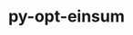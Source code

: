 ---
title: "py-opt-einsum"
layout: cache
categories: [package, develop]
meta: {"versions": ["3.3.0", "3.4.0"], "compilers": ["apple-clang@=15.0.0", "gcc@=11.4.0", "gcc@=13.2.0", "gcc@=9.4.0"], "oss": ["ubuntu20.04", "ubuntu22.04", "ubuntu24.04", "ventura"], "platforms": ["darwin", "linux"], "targets": ["aarch64", "neoverse_v1", "ppc64le", "x86_64_v3"], "stacks": ["e4s", "e4s-neoverse_v1", "e4s-power", "ml-darwin-aarch64-mps", "ml-linux-aarch64-cpu", "ml-linux-aarch64-cuda", "ml-linux-x86_64-cpu", "ml-linux-x86_64-cuda", "ml-linux-x86_64-rocm", "root"], "num_specs": 48, "num_specs_by_stack": {"ml-darwin-aarch64-mps": 2, "root": 48, "e4s-power": 5, "e4s-neoverse_v1": 6, "e4s": 10, "ml-linux-aarch64-cuda": 10, "ml-linux-aarch64-cpu": 10, "ml-linux-x86_64-cuda": 10, "ml-linux-x86_64-cpu": 10, "ml-linux-x86_64-rocm": 10}}
spec_details: [{"hash": "e3cwnmwtxv66w5za67ve35ufjovaiqo7", "compiler": "apple-clang@=15.0.0", "versions": ["3.4.0"], "os": "ventura", "platform": "darwin", "target": "aarch64", "variants": ["build_system=python_pip"], "stacks": ["ml-darwin-aarch64-mps", "root"], "size": "-", "tarball": "https://binaries.spack.io/develop/build_cache/darwin-ventura-aarch64/apple-clang-15.0.0/py-opt-einsum-3.4.0/darwin-ventura-aarch64-apple-clang-15.0.0-py-opt-einsum-3.4.0-e3cwnmwtxv66w5za67ve35ufjovaiqo7.spack"}, {"hash": "bn43rmplotjqik3pwrtquxxs3apyedh4", "compiler": "apple-clang@=15.0.0", "versions": ["3.3.0"], "os": "ventura", "platform": "darwin", "target": "aarch64", "variants": ["build_system=python_pip"], "stacks": ["ml-darwin-aarch64-mps", "root"], "size": "-", "tarball": "https://binaries.spack.io/develop/build_cache/darwin-ventura-aarch64/apple-clang-15.0.0/py-opt-einsum-3.3.0/darwin-ventura-aarch64-apple-clang-15.0.0-py-opt-einsum-3.3.0-bn43rmplotjqik3pwrtquxxs3apyedh4.spack"}, {"hash": "t4affeoopdbn7qbck3lrnz3t7pt5jcja", "compiler": "gcc@=9.4.0", "versions": ["3.4.0"], "os": "ubuntu20.04", "platform": "linux", "target": "ppc64le", "variants": ["build_system=python_pip"], "stacks": ["e4s-power", "root"], "size": "-", "tarball": "https://binaries.spack.io/develop/build_cache/linux-ubuntu20.04-ppc64le/gcc-9.4.0/py-opt-einsum-3.4.0/linux-ubuntu20.04-ppc64le-gcc-9.4.0-py-opt-einsum-3.4.0-t4affeoopdbn7qbck3lrnz3t7pt5jcja.spack"}, {"hash": "qdla24hbhwiawla4wbf5t62ugema4e3u", "compiler": "gcc@=9.4.0", "versions": ["3.4.0"], "os": "ubuntu20.04", "platform": "linux", "target": "ppc64le", "variants": ["build_system=python_pip"], "stacks": ["e4s-power", "root"], "size": "-", "tarball": "https://binaries.spack.io/develop/build_cache/linux-ubuntu20.04-ppc64le/gcc-9.4.0/py-opt-einsum-3.4.0/linux-ubuntu20.04-ppc64le-gcc-9.4.0-py-opt-einsum-3.4.0-qdla24hbhwiawla4wbf5t62ugema4e3u.spack"}, {"hash": "i6ts6h25c7jslb335ogv6gmdh76gyzb3", "compiler": "gcc@=9.4.0", "versions": ["3.4.0"], "os": "ubuntu20.04", "platform": "linux", "target": "ppc64le", "variants": ["build_system=python_pip"], "stacks": ["e4s-power", "root"], "size": "-", "tarball": "https://binaries.spack.io/develop/build_cache/linux-ubuntu20.04-ppc64le/gcc-9.4.0/py-opt-einsum-3.4.0/linux-ubuntu20.04-ppc64le-gcc-9.4.0-py-opt-einsum-3.4.0-i6ts6h25c7jslb335ogv6gmdh76gyzb3.spack"}, {"hash": "hluys743le3tpxunsqqfjiptpijkmh6n", "compiler": "gcc@=9.4.0", "versions": ["3.4.0"], "os": "ubuntu20.04", "platform": "linux", "target": "ppc64le", "variants": ["build_system=python_pip"], "stacks": ["e4s-power", "root"], "size": "-", "tarball": "https://binaries.spack.io/develop/build_cache/linux-ubuntu20.04-ppc64le/gcc-9.4.0/py-opt-einsum-3.4.0/linux-ubuntu20.04-ppc64le-gcc-9.4.0-py-opt-einsum-3.4.0-hluys743le3tpxunsqqfjiptpijkmh6n.spack"}, {"hash": "yr6kzhszemn5nuaipwnzprwaigxlvyrk", "compiler": "gcc@=9.4.0", "versions": ["3.4.0"], "os": "ubuntu20.04", "platform": "linux", "target": "ppc64le", "variants": ["build_system=python_pip"], "stacks": ["e4s-power", "root"], "size": "-", "tarball": "https://binaries.spack.io/develop/build_cache/linux-ubuntu20.04-ppc64le/gcc-9.4.0/py-opt-einsum-3.4.0/linux-ubuntu20.04-ppc64le-gcc-9.4.0-py-opt-einsum-3.4.0-yr6kzhszemn5nuaipwnzprwaigxlvyrk.spack"}, {"hash": "khwekzbf2y26g5nvnrnkr2yfxkvbo2gv", "compiler": "gcc@=11.4.0", "versions": ["3.4.0"], "os": "ubuntu22.04", "platform": "linux", "target": "neoverse_v1", "variants": ["build_system=python_pip"], "stacks": ["e4s-neoverse_v1", "root"], "size": "-", "tarball": "https://binaries.spack.io/develop/build_cache/linux-ubuntu22.04-neoverse_v1/gcc-11.4.0/py-opt-einsum-3.4.0/linux-ubuntu22.04-neoverse_v1-gcc-11.4.0-py-opt-einsum-3.4.0-khwekzbf2y26g5nvnrnkr2yfxkvbo2gv.spack"}, {"hash": "gymtxal3okfeizpsngstcg7ehpgh3wb3", "compiler": "gcc@=11.4.0", "versions": ["3.4.0"], "os": "ubuntu22.04", "platform": "linux", "target": "neoverse_v1", "variants": ["build_system=python_pip"], "stacks": ["e4s-neoverse_v1", "root"], "size": "-", "tarball": "https://binaries.spack.io/develop/build_cache/linux-ubuntu22.04-neoverse_v1/gcc-11.4.0/py-opt-einsum-3.4.0/linux-ubuntu22.04-neoverse_v1-gcc-11.4.0-py-opt-einsum-3.4.0-gymtxal3okfeizpsngstcg7ehpgh3wb3.spack"}, {"hash": "mtzi7ptjfnrt2qmx2mbeegqbdgs75jpt", "compiler": "gcc@=11.4.0", "versions": ["3.4.0"], "os": "ubuntu22.04", "platform": "linux", "target": "neoverse_v1", "variants": ["build_system=python_pip"], "stacks": ["e4s-neoverse_v1", "root"], "size": "-", "tarball": "https://binaries.spack.io/develop/build_cache/linux-ubuntu22.04-neoverse_v1/gcc-11.4.0/py-opt-einsum-3.4.0/linux-ubuntu22.04-neoverse_v1-gcc-11.4.0-py-opt-einsum-3.4.0-mtzi7ptjfnrt2qmx2mbeegqbdgs75jpt.spack"}, {"hash": "6bigbf7l4xn7xvdnvvglvdpyfwmgetgt", "compiler": "gcc@=11.4.0", "versions": ["3.4.0"], "os": "ubuntu22.04", "platform": "linux", "target": "neoverse_v1", "variants": ["build_system=python_pip"], "stacks": ["e4s-neoverse_v1", "root"], "size": "-", "tarball": "https://binaries.spack.io/develop/build_cache/linux-ubuntu22.04-neoverse_v1/gcc-11.4.0/py-opt-einsum-3.4.0/linux-ubuntu22.04-neoverse_v1-gcc-11.4.0-py-opt-einsum-3.4.0-6bigbf7l4xn7xvdnvvglvdpyfwmgetgt.spack"}, {"hash": "ll6ijrnnnv65vchojtmspqc4u7zklovs", "compiler": "gcc@=11.4.0", "versions": ["3.4.0"], "os": "ubuntu22.04", "platform": "linux", "target": "neoverse_v1", "variants": ["build_system=python_pip"], "stacks": ["e4s-neoverse_v1", "root"], "size": "-", "tarball": "https://binaries.spack.io/develop/build_cache/linux-ubuntu22.04-neoverse_v1/gcc-11.4.0/py-opt-einsum-3.4.0/linux-ubuntu22.04-neoverse_v1-gcc-11.4.0-py-opt-einsum-3.4.0-ll6ijrnnnv65vchojtmspqc4u7zklovs.spack"}, {"hash": "qsale6uvudu3qyfmn5avqpryc2ejazeq", "compiler": "gcc@=11.4.0", "versions": ["3.4.0"], "os": "ubuntu22.04", "platform": "linux", "target": "neoverse_v1", "variants": ["build_system=python_pip"], "stacks": ["e4s-neoverse_v1", "root"], "size": "-", "tarball": "https://binaries.spack.io/develop/build_cache/linux-ubuntu22.04-neoverse_v1/gcc-11.4.0/py-opt-einsum-3.4.0/linux-ubuntu22.04-neoverse_v1-gcc-11.4.0-py-opt-einsum-3.4.0-qsale6uvudu3qyfmn5avqpryc2ejazeq.spack"}, {"hash": "ld6c7dcdufweyhfrkulefjx5ssq74g4c", "compiler": "gcc@=11.4.0", "versions": ["3.4.0"], "os": "ubuntu22.04", "platform": "linux", "target": "x86_64_v3", "variants": ["build_system=python_pip"], "stacks": ["e4s", "root"], "size": "-", "tarball": "https://binaries.spack.io/develop/build_cache/linux-ubuntu22.04-x86_64_v3/gcc-11.4.0/py-opt-einsum-3.4.0/linux-ubuntu22.04-x86_64_v3-gcc-11.4.0-py-opt-einsum-3.4.0-ld6c7dcdufweyhfrkulefjx5ssq74g4c.spack"}, {"hash": "w5ribhwidz2yovtny6fq4lqwl6mgmumu", "compiler": "gcc@=11.4.0", "versions": ["3.4.0"], "os": "ubuntu22.04", "platform": "linux", "target": "x86_64_v3", "variants": ["build_system=python_pip"], "stacks": ["e4s", "root"], "size": "-", "tarball": "https://binaries.spack.io/develop/build_cache/linux-ubuntu22.04-x86_64_v3/gcc-11.4.0/py-opt-einsum-3.4.0/linux-ubuntu22.04-x86_64_v3-gcc-11.4.0-py-opt-einsum-3.4.0-w5ribhwidz2yovtny6fq4lqwl6mgmumu.spack"}, {"hash": "b5lugzmip526b3jw4sz3quxzxxbxynh2", "compiler": "gcc@=11.4.0", "versions": ["3.4.0"], "os": "ubuntu22.04", "platform": "linux", "target": "x86_64_v3", "variants": ["build_system=python_pip"], "stacks": ["e4s", "root"], "size": "-", "tarball": "https://binaries.spack.io/develop/build_cache/linux-ubuntu22.04-x86_64_v3/gcc-11.4.0/py-opt-einsum-3.4.0/linux-ubuntu22.04-x86_64_v3-gcc-11.4.0-py-opt-einsum-3.4.0-b5lugzmip526b3jw4sz3quxzxxbxynh2.spack"}, {"hash": "dzrm62zzctbo32p3yufx4l52qiqp3jmn", "compiler": "gcc@=11.4.0", "versions": ["3.4.0"], "os": "ubuntu22.04", "platform": "linux", "target": "x86_64_v3", "variants": ["build_system=python_pip"], "stacks": ["e4s", "root"], "size": "-", "tarball": "https://binaries.spack.io/develop/build_cache/linux-ubuntu22.04-x86_64_v3/gcc-11.4.0/py-opt-einsum-3.4.0/linux-ubuntu22.04-x86_64_v3-gcc-11.4.0-py-opt-einsum-3.4.0-dzrm62zzctbo32p3yufx4l52qiqp3jmn.spack"}, {"hash": "wizuifidsjd2gdnnz2q2y7lact2evwrl", "compiler": "gcc@=11.4.0", "versions": ["3.4.0"], "os": "ubuntu22.04", "platform": "linux", "target": "x86_64_v3", "variants": ["build_system=python_pip"], "stacks": ["e4s", "root"], "size": "-", "tarball": "https://binaries.spack.io/develop/build_cache/linux-ubuntu22.04-x86_64_v3/gcc-11.4.0/py-opt-einsum-3.4.0/linux-ubuntu22.04-x86_64_v3-gcc-11.4.0-py-opt-einsum-3.4.0-wizuifidsjd2gdnnz2q2y7lact2evwrl.spack"}, {"hash": "dwyy6odcwbse7abwkjhctpmzrrqfkpao", "compiler": "gcc@=11.4.0", "versions": ["3.4.0"], "os": "ubuntu22.04", "platform": "linux", "target": "x86_64_v3", "variants": ["build_system=python_pip"], "stacks": ["e4s", "root"], "size": "-", "tarball": "https://binaries.spack.io/develop/build_cache/linux-ubuntu22.04-x86_64_v3/gcc-11.4.0/py-opt-einsum-3.4.0/linux-ubuntu22.04-x86_64_v3-gcc-11.4.0-py-opt-einsum-3.4.0-dwyy6odcwbse7abwkjhctpmzrrqfkpao.spack"}, {"hash": "i2e7vr6auo2dwrovc7uadyxtoh3p7dil", "compiler": "gcc@=11.4.0", "versions": ["3.4.0"], "os": "ubuntu22.04", "platform": "linux", "target": "x86_64_v3", "variants": ["build_system=python_pip"], "stacks": ["e4s", "root"], "size": "-", "tarball": "https://binaries.spack.io/develop/build_cache/linux-ubuntu22.04-x86_64_v3/gcc-11.4.0/py-opt-einsum-3.4.0/linux-ubuntu22.04-x86_64_v3-gcc-11.4.0-py-opt-einsum-3.4.0-i2e7vr6auo2dwrovc7uadyxtoh3p7dil.spack"}, {"hash": "os2fvuwlvyhjt7ljqlw37iwgbtzqpliz", "compiler": "gcc@=11.4.0", "versions": ["3.4.0"], "os": "ubuntu22.04", "platform": "linux", "target": "x86_64_v3", "variants": ["build_system=python_pip"], "stacks": ["e4s", "root"], "size": "-", "tarball": "https://binaries.spack.io/develop/build_cache/linux-ubuntu22.04-x86_64_v3/gcc-11.4.0/py-opt-einsum-3.4.0/linux-ubuntu22.04-x86_64_v3-gcc-11.4.0-py-opt-einsum-3.4.0-os2fvuwlvyhjt7ljqlw37iwgbtzqpliz.spack"}, {"hash": "uymnvl6urw52uwakdm2a2gcmxi2pd3eq", "compiler": "gcc@=11.4.0", "versions": ["3.4.0"], "os": "ubuntu22.04", "platform": "linux", "target": "x86_64_v3", "variants": ["build_system=python_pip"], "stacks": ["e4s", "root"], "size": "-", "tarball": "https://binaries.spack.io/develop/build_cache/linux-ubuntu22.04-x86_64_v3/gcc-11.4.0/py-opt-einsum-3.4.0/linux-ubuntu22.04-x86_64_v3-gcc-11.4.0-py-opt-einsum-3.4.0-uymnvl6urw52uwakdm2a2gcmxi2pd3eq.spack"}, {"hash": "zprljstywhirpgjvw7xufxuamkojaojg", "compiler": "gcc@=11.4.0", "versions": ["3.4.0"], "os": "ubuntu22.04", "platform": "linux", "target": "x86_64_v3", "variants": ["build_system=python_pip"], "stacks": ["e4s", "root"], "size": "-", "tarball": "https://binaries.spack.io/develop/build_cache/linux-ubuntu22.04-x86_64_v3/gcc-11.4.0/py-opt-einsum-3.4.0/linux-ubuntu22.04-x86_64_v3-gcc-11.4.0-py-opt-einsum-3.4.0-zprljstywhirpgjvw7xufxuamkojaojg.spack"}, {"hash": "a5j4ed5tuh33jobwq45yuy76ayk7jcrl", "compiler": "gcc@=13.2.0", "versions": ["3.4.0"], "os": "ubuntu24.04", "platform": "linux", "target": "aarch64", "variants": ["build_system=python_pip"], "stacks": ["ml-linux-aarch64-cuda", "root", "ml-linux-aarch64-cpu"], "size": "-", "tarball": "https://binaries.spack.io/develop/build_cache/linux-ubuntu24.04-aarch64/gcc-13.2.0/py-opt-einsum-3.4.0/linux-ubuntu24.04-aarch64-gcc-13.2.0-py-opt-einsum-3.4.0-a5j4ed5tuh33jobwq45yuy76ayk7jcrl.spack"}, {"hash": "tzgxyyeebuiiomsohorj2p5iwedm3edz", "compiler": "gcc@=13.2.0", "versions": ["3.4.0"], "os": "ubuntu24.04", "platform": "linux", "target": "aarch64", "variants": ["build_system=python_pip"], "stacks": ["ml-linux-aarch64-cuda", "root", "ml-linux-aarch64-cpu"], "size": "-", "tarball": "https://binaries.spack.io/develop/build_cache/linux-ubuntu24.04-aarch64/gcc-13.2.0/py-opt-einsum-3.4.0/linux-ubuntu24.04-aarch64-gcc-13.2.0-py-opt-einsum-3.4.0-tzgxyyeebuiiomsohorj2p5iwedm3edz.spack"}, {"hash": "k454r6nqfyw3zysi6uuded6umylal5pe", "compiler": "gcc@=13.2.0", "versions": ["3.4.0"], "os": "ubuntu24.04", "platform": "linux", "target": "aarch64", "variants": ["build_system=python_pip"], "stacks": ["ml-linux-aarch64-cuda", "root", "ml-linux-aarch64-cpu"], "size": "-", "tarball": "https://binaries.spack.io/develop/build_cache/linux-ubuntu24.04-aarch64/gcc-13.2.0/py-opt-einsum-3.4.0/linux-ubuntu24.04-aarch64-gcc-13.2.0-py-opt-einsum-3.4.0-k454r6nqfyw3zysi6uuded6umylal5pe.spack"}, {"hash": "dembff5x2zf3ni3onf4keltlsglotm7k", "compiler": "gcc@=13.2.0", "versions": ["3.4.0"], "os": "ubuntu24.04", "platform": "linux", "target": "aarch64", "variants": ["build_system=python_pip"], "stacks": ["ml-linux-aarch64-cuda", "root", "ml-linux-aarch64-cpu"], "size": "-", "tarball": "https://binaries.spack.io/develop/build_cache/linux-ubuntu24.04-aarch64/gcc-13.2.0/py-opt-einsum-3.4.0/linux-ubuntu24.04-aarch64-gcc-13.2.0-py-opt-einsum-3.4.0-dembff5x2zf3ni3onf4keltlsglotm7k.spack"}, {"hash": "jhtkhwfqyixrv3ovv64dlhlqs6hwi3x2", "compiler": "gcc@=13.2.0", "versions": ["3.4.0"], "os": "ubuntu24.04", "platform": "linux", "target": "aarch64", "variants": ["build_system=python_pip"], "stacks": ["ml-linux-aarch64-cuda", "root", "ml-linux-aarch64-cpu"], "size": "-", "tarball": "https://binaries.spack.io/develop/build_cache/linux-ubuntu24.04-aarch64/gcc-13.2.0/py-opt-einsum-3.4.0/linux-ubuntu24.04-aarch64-gcc-13.2.0-py-opt-einsum-3.4.0-jhtkhwfqyixrv3ovv64dlhlqs6hwi3x2.spack"}, {"hash": "6gtlbgh63frftt3vbinia3pauqd4gtlo", "compiler": "gcc@=13.2.0", "versions": ["3.4.0"], "os": "ubuntu24.04", "platform": "linux", "target": "aarch64", "variants": ["build_system=python_pip"], "stacks": ["ml-linux-aarch64-cuda", "root", "ml-linux-aarch64-cpu"], "size": "-", "tarball": "https://binaries.spack.io/develop/build_cache/linux-ubuntu24.04-aarch64/gcc-13.2.0/py-opt-einsum-3.4.0/linux-ubuntu24.04-aarch64-gcc-13.2.0-py-opt-einsum-3.4.0-6gtlbgh63frftt3vbinia3pauqd4gtlo.spack"}, {"hash": "m6bep377bzajf5aluqd5c3jjoarpde5a", "compiler": "gcc@=13.2.0", "versions": ["3.4.0"], "os": "ubuntu24.04", "platform": "linux", "target": "aarch64", "variants": ["build_system=python_pip"], "stacks": ["ml-linux-aarch64-cuda", "root", "ml-linux-aarch64-cpu"], "size": "-", "tarball": "https://binaries.spack.io/develop/build_cache/linux-ubuntu24.04-aarch64/gcc-13.2.0/py-opt-einsum-3.4.0/linux-ubuntu24.04-aarch64-gcc-13.2.0-py-opt-einsum-3.4.0-m6bep377bzajf5aluqd5c3jjoarpde5a.spack"}, {"hash": "xc5k2y6jzzvmu24glnaohps4jy3j4lbl", "compiler": "gcc@=13.2.0", "versions": ["3.4.0"], "os": "ubuntu24.04", "platform": "linux", "target": "aarch64", "variants": ["build_system=python_pip"], "stacks": ["ml-linux-aarch64-cuda", "root", "ml-linux-aarch64-cpu"], "size": "-", "tarball": "https://binaries.spack.io/develop/build_cache/linux-ubuntu24.04-aarch64/gcc-13.2.0/py-opt-einsum-3.4.0/linux-ubuntu24.04-aarch64-gcc-13.2.0-py-opt-einsum-3.4.0-xc5k2y6jzzvmu24glnaohps4jy3j4lbl.spack"}, {"hash": "zd62ljjypn25jt6xqichlbok73orvpfo", "compiler": "gcc@=13.2.0", "versions": ["3.4.0"], "os": "ubuntu24.04", "platform": "linux", "target": "aarch64", "variants": ["build_system=python_pip"], "stacks": ["ml-linux-aarch64-cuda", "root", "ml-linux-aarch64-cpu"], "size": "-", "tarball": "https://binaries.spack.io/develop/build_cache/linux-ubuntu24.04-aarch64/gcc-13.2.0/py-opt-einsum-3.4.0/linux-ubuntu24.04-aarch64-gcc-13.2.0-py-opt-einsum-3.4.0-zd62ljjypn25jt6xqichlbok73orvpfo.spack"}, {"hash": "3u2a22r4ugxzatuo7p5jzte4tzbkpza6", "compiler": "gcc@=13.2.0", "versions": ["3.4.0"], "os": "ubuntu24.04", "platform": "linux", "target": "aarch64", "variants": ["build_system=python_pip"], "stacks": ["ml-linux-aarch64-cuda", "root", "ml-linux-aarch64-cpu"], "size": "-", "tarball": "https://binaries.spack.io/develop/build_cache/linux-ubuntu24.04-aarch64/gcc-13.2.0/py-opt-einsum-3.4.0/linux-ubuntu24.04-aarch64-gcc-13.2.0-py-opt-einsum-3.4.0-3u2a22r4ugxzatuo7p5jzte4tzbkpza6.spack"}, {"hash": "6zt2yn55336r2ott5x4h6kbdadwly5c2", "compiler": "gcc@=13.2.0", "versions": ["3.4.0"], "os": "ubuntu24.04", "platform": "linux", "target": "x86_64_v3", "variants": ["build_system=python_pip"], "stacks": ["ml-linux-x86_64-cuda", "ml-linux-x86_64-cpu", "root"], "size": "-", "tarball": "https://binaries.spack.io/develop/build_cache/linux-ubuntu24.04-x86_64_v3/gcc-13.2.0/py-opt-einsum-3.4.0/linux-ubuntu24.04-x86_64_v3-gcc-13.2.0-py-opt-einsum-3.4.0-6zt2yn55336r2ott5x4h6kbdadwly5c2.spack"}, {"hash": "uuu3wa7o26hheg5ohvo6nezu6djvhnv2", "compiler": "gcc@=13.2.0", "versions": ["3.4.0"], "os": "ubuntu24.04", "platform": "linux", "target": "x86_64_v3", "variants": ["build_system=python_pip"], "stacks": ["ml-linux-x86_64-cuda", "ml-linux-x86_64-cpu", "root"], "size": "-", "tarball": "https://binaries.spack.io/develop/build_cache/linux-ubuntu24.04-x86_64_v3/gcc-13.2.0/py-opt-einsum-3.4.0/linux-ubuntu24.04-x86_64_v3-gcc-13.2.0-py-opt-einsum-3.4.0-uuu3wa7o26hheg5ohvo6nezu6djvhnv2.spack"}, {"hash": "3f6tsk3oroj6emgxasae5w6sxtckvqzu", "compiler": "gcc@=13.2.0", "versions": ["3.4.0"], "os": "ubuntu24.04", "platform": "linux", "target": "x86_64_v3", "variants": ["build_system=python_pip"], "stacks": ["ml-linux-x86_64-cuda", "ml-linux-x86_64-cpu", "root"], "size": "-", "tarball": "https://binaries.spack.io/develop/build_cache/linux-ubuntu24.04-x86_64_v3/gcc-13.2.0/py-opt-einsum-3.4.0/linux-ubuntu24.04-x86_64_v3-gcc-13.2.0-py-opt-einsum-3.4.0-3f6tsk3oroj6emgxasae5w6sxtckvqzu.spack"}, {"hash": "w3zvq6emwa3kyefd4lnvhmn7l4onfqjl", "compiler": "gcc@=13.2.0", "versions": ["3.4.0"], "os": "ubuntu24.04", "platform": "linux", "target": "x86_64_v3", "variants": ["build_system=python_pip"], "stacks": ["ml-linux-x86_64-cuda", "ml-linux-x86_64-cpu", "root"], "size": "-", "tarball": "https://binaries.spack.io/develop/build_cache/linux-ubuntu24.04-x86_64_v3/gcc-13.2.0/py-opt-einsum-3.4.0/linux-ubuntu24.04-x86_64_v3-gcc-13.2.0-py-opt-einsum-3.4.0-w3zvq6emwa3kyefd4lnvhmn7l4onfqjl.spack"}, {"hash": "jdfzqee5wxc4s3wt2kz4i444cocp3qsf", "compiler": "gcc@=13.2.0", "versions": ["3.4.0"], "os": "ubuntu24.04", "platform": "linux", "target": "x86_64_v3", "variants": ["build_system=python_pip"], "stacks": ["ml-linux-x86_64-cuda", "ml-linux-x86_64-cpu", "root"], "size": "-", "tarball": "https://binaries.spack.io/develop/build_cache/linux-ubuntu24.04-x86_64_v3/gcc-13.2.0/py-opt-einsum-3.4.0/linux-ubuntu24.04-x86_64_v3-gcc-13.2.0-py-opt-einsum-3.4.0-jdfzqee5wxc4s3wt2kz4i444cocp3qsf.spack"}, {"hash": "zarlzzdqpu2grgi3trcsy75c3kwgmnlc", "compiler": "gcc@=13.2.0", "versions": ["3.4.0"], "os": "ubuntu24.04", "platform": "linux", "target": "x86_64_v3", "variants": ["build_system=python_pip"], "stacks": ["ml-linux-x86_64-cuda", "ml-linux-x86_64-cpu", "ml-linux-x86_64-rocm", "root"], "size": "-", "tarball": "https://binaries.spack.io/develop/build_cache/linux-ubuntu24.04-x86_64_v3/gcc-13.2.0/py-opt-einsum-3.4.0/linux-ubuntu24.04-x86_64_v3-gcc-13.2.0-py-opt-einsum-3.4.0-zarlzzdqpu2grgi3trcsy75c3kwgmnlc.spack"}, {"hash": "fwll7fnrsmoabzbjq6snuzzc4glqf5r3", "compiler": "gcc@=13.2.0", "versions": ["3.4.0"], "os": "ubuntu24.04", "platform": "linux", "target": "x86_64_v3", "variants": ["build_system=python_pip"], "stacks": ["ml-linux-x86_64-cuda", "ml-linux-x86_64-cpu", "ml-linux-x86_64-rocm", "root"], "size": "-", "tarball": "https://binaries.spack.io/develop/build_cache/linux-ubuntu24.04-x86_64_v3/gcc-13.2.0/py-opt-einsum-3.4.0/linux-ubuntu24.04-x86_64_v3-gcc-13.2.0-py-opt-einsum-3.4.0-fwll7fnrsmoabzbjq6snuzzc4glqf5r3.spack"}, {"hash": "qdrehigqkzp4erboiy7afdhapzlidrxz", "compiler": "gcc@=13.2.0", "versions": ["3.4.0"], "os": "ubuntu24.04", "platform": "linux", "target": "x86_64_v3", "variants": ["build_system=python_pip"], "stacks": ["ml-linux-x86_64-cuda", "ml-linux-x86_64-cpu", "ml-linux-x86_64-rocm", "root"], "size": "-", "tarball": "https://binaries.spack.io/develop/build_cache/linux-ubuntu24.04-x86_64_v3/gcc-13.2.0/py-opt-einsum-3.4.0/linux-ubuntu24.04-x86_64_v3-gcc-13.2.0-py-opt-einsum-3.4.0-qdrehigqkzp4erboiy7afdhapzlidrxz.spack"}, {"hash": "vq7nmtoo3325rl2dosut5gvm3p7fydde", "compiler": "gcc@=13.2.0", "versions": ["3.4.0"], "os": "ubuntu24.04", "platform": "linux", "target": "x86_64_v3", "variants": ["build_system=python_pip"], "stacks": ["ml-linux-x86_64-cuda", "ml-linux-x86_64-cpu", "ml-linux-x86_64-rocm", "root"], "size": "-", "tarball": "https://binaries.spack.io/develop/build_cache/linux-ubuntu24.04-x86_64_v3/gcc-13.2.0/py-opt-einsum-3.4.0/linux-ubuntu24.04-x86_64_v3-gcc-13.2.0-py-opt-einsum-3.4.0-vq7nmtoo3325rl2dosut5gvm3p7fydde.spack"}, {"hash": "ah3eqnn35rza4z5qzf4jbpgppisiapsf", "compiler": "gcc@=13.2.0", "versions": ["3.4.0"], "os": "ubuntu24.04", "platform": "linux", "target": "x86_64_v3", "variants": ["build_system=python_pip"], "stacks": ["ml-linux-x86_64-cuda", "ml-linux-x86_64-cpu", "ml-linux-x86_64-rocm", "root"], "size": "-", "tarball": "https://binaries.spack.io/develop/build_cache/linux-ubuntu24.04-x86_64_v3/gcc-13.2.0/py-opt-einsum-3.4.0/linux-ubuntu24.04-x86_64_v3-gcc-13.2.0-py-opt-einsum-3.4.0-ah3eqnn35rza4z5qzf4jbpgppisiapsf.spack"}, {"hash": "5cixowtotyyljx5iasj2hwfabkgbzw7l", "compiler": "gcc@=13.2.0", "versions": ["3.4.0"], "os": "ubuntu24.04", "platform": "linux", "target": "x86_64_v3", "variants": ["build_system=python_pip"], "stacks": ["ml-linux-x86_64-rocm", "root"], "size": "-", "tarball": "https://binaries.spack.io/develop/build_cache/linux-ubuntu24.04-x86_64_v3/gcc-13.2.0/py-opt-einsum-3.4.0/linux-ubuntu24.04-x86_64_v3-gcc-13.2.0-py-opt-einsum-3.4.0-5cixowtotyyljx5iasj2hwfabkgbzw7l.spack"}, {"hash": "ad4uvpq6ewmwfb3g3oqr33of2n3nhy25", "compiler": "gcc@=13.2.0", "versions": ["3.4.0"], "os": "ubuntu24.04", "platform": "linux", "target": "x86_64_v3", "variants": ["build_system=python_pip"], "stacks": ["ml-linux-x86_64-rocm", "root"], "size": "-", "tarball": "https://binaries.spack.io/develop/build_cache/linux-ubuntu24.04-x86_64_v3/gcc-13.2.0/py-opt-einsum-3.4.0/linux-ubuntu24.04-x86_64_v3-gcc-13.2.0-py-opt-einsum-3.4.0-ad4uvpq6ewmwfb3g3oqr33of2n3nhy25.spack"}, {"hash": "asb34wdkphwdfsezs3h2vzjtxaffnbjk", "compiler": "gcc@=13.2.0", "versions": ["3.4.0"], "os": "ubuntu24.04", "platform": "linux", "target": "x86_64_v3", "variants": ["build_system=python_pip"], "stacks": ["ml-linux-x86_64-rocm", "root"], "size": "-", "tarball": "https://binaries.spack.io/develop/build_cache/linux-ubuntu24.04-x86_64_v3/gcc-13.2.0/py-opt-einsum-3.4.0/linux-ubuntu24.04-x86_64_v3-gcc-13.2.0-py-opt-einsum-3.4.0-asb34wdkphwdfsezs3h2vzjtxaffnbjk.spack"}, {"hash": "n4w7ckd2jiwzqvmrvdnnaq37qnrbqhwx", "compiler": "gcc@=13.2.0", "versions": ["3.4.0"], "os": "ubuntu24.04", "platform": "linux", "target": "x86_64_v3", "variants": ["build_system=python_pip"], "stacks": ["ml-linux-x86_64-rocm", "root"], "size": "-", "tarball": "https://binaries.spack.io/develop/build_cache/linux-ubuntu24.04-x86_64_v3/gcc-13.2.0/py-opt-einsum-3.4.0/linux-ubuntu24.04-x86_64_v3-gcc-13.2.0-py-opt-einsum-3.4.0-n4w7ckd2jiwzqvmrvdnnaq37qnrbqhwx.spack"}, {"hash": "ygp6wrqy4m2j5rk6fg3rjr76ejzedvb5", "compiler": "gcc@=13.2.0", "versions": ["3.4.0"], "os": "ubuntu24.04", "platform": "linux", "target": "x86_64_v3", "variants": ["build_system=python_pip"], "stacks": ["ml-linux-x86_64-rocm", "root"], "size": "-", "tarball": "https://binaries.spack.io/develop/build_cache/linux-ubuntu24.04-x86_64_v3/gcc-13.2.0/py-opt-einsum-3.4.0/linux-ubuntu24.04-x86_64_v3-gcc-13.2.0-py-opt-einsum-3.4.0-ygp6wrqy4m2j5rk6fg3rjr76ejzedvb5.spack"}]
---